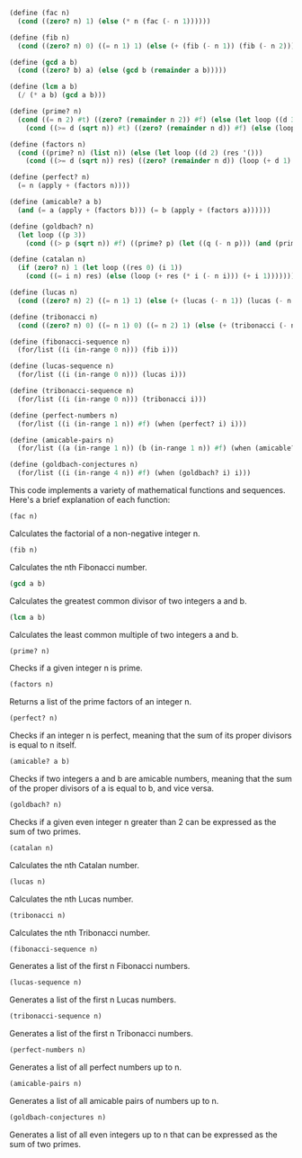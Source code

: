 ```scheme
(define (fac n)
  (cond ((zero? n) 1) (else (* n (fac (- n 1))))))

(define (fib n)
  (cond ((zero? n) 0) ((= n 1) 1) (else (+ (fib (- n 1)) (fib (- n 2))))))

(define (gcd a b)
  (cond ((zero? b) a) (else (gcd b (remainder a b)))))

(define (lcm a b)
  (/ (* a b) (gcd a b)))

(define (prime? n)
  (cond ((= n 2) #t) ((zero? (remainder n 2)) #f) (else (let loop ((d 3))
    (cond ((>= d (sqrt n)) #t) ((zero? (remainder n d)) #f) (else (loop (+ d 2)))))))))

(define (factors n)
  (cond ((prime? n) (list n)) (else (let loop ((d 2) (res '()))
    (cond ((>= d (sqrt n)) res) ((zero? (remainder n d)) (loop (+ d 1) (cons d res))) (else (loop (+ d 1) res)))))))

(define (perfect? n)
  (= n (apply + (factors n))))

(define (amicable? a b)
  (and (= a (apply + (factors b))) (= b (apply + (factors a))))))

(define (goldbach? n)
  (let loop ((p 3))
    (cond ((> p (sqrt n)) #f) ((prime? p) (let ((q (- n p))) (and (prime? q) (= n (+ p q))))) (else (loop (+ p 2)))))))

(define (catalan n)
  (if (zero? n) 1 (let loop ((res 0) (i 1))
    (cond ((= i n) res) (else (loop (+ res (* i (- n i))) (+ i 1)))))))

(define (lucas n)
  (cond ((zero? n) 2) ((= n 1) 1) (else (+ (lucas (- n 1)) (lucas (- n 2))))))

(define (tribonacci n)
  (cond ((zero? n) 0) ((= n 1) 0) ((= n 2) 1) (else (+ (tribonacci (- n 1)) (tribonacci (- n 2)) (tribonacci (- n 3))))))

(define (fibonacci-sequence n)
  (for/list ((i (in-range 0 n))) (fib i)))

(define (lucas-sequence n)
  (for/list ((i (in-range 0 n))) (lucas i)))

(define (tribonacci-sequence n)
  (for/list ((i (in-range 0 n))) (tribonacci i)))

(define (perfect-numbers n)
  (for/list ((i (in-range 1 n)) #f) (when (perfect? i) i)))

(define (amicable-pairs n)
  (for/list ((a (in-range 1 n)) (b (in-range 1 n)) #f) (when (amicable? a b) (list a b))))

(define (goldbach-conjectures n)
  (for/list ((i (in-range 4 n)) #f) (when (goldbach? i) i)))
```

This code implements a variety of mathematical functions and sequences. Here's a brief explanation of each function:

```scheme
(fac n)
```

Calculates the factorial of a non-negative integer n.

```scheme
(fib n)
```

Calculates the nth Fibonacci number.

```scheme
(gcd a b)
```

Calculates the greatest common divisor of two integers a and b.

```scheme
(lcm a b)
```

Calculates the least common multiple of two integers a and b.

```scheme
(prime? n)
```

Checks if a given integer n is prime.

```scheme
(factors n)
```

Returns a list of the prime factors of an integer n.

```scheme
(perfect? n)
```

Checks if an integer n is perfect, meaning that the sum of its proper divisors is equal to n itself.

```scheme
(amicable? a b)
```

Checks if two integers a and b are amicable numbers, meaning that the sum of the proper divisors of a is equal to b, and vice versa.

```scheme
(goldbach? n)
```

Checks if a given even integer n greater than 2 can be expressed as the sum of two primes.

```scheme
(catalan n)
```

Calculates the nth Catalan number.

```scheme
(lucas n)
```

Calculates the nth Lucas number.

```scheme
(tribonacci n)
```

Calculates the nth Tribonacci number.

```scheme
(fibonacci-sequence n)
```

Generates a list of the first n Fibonacci numbers.

```scheme
(lucas-sequence n)
```

Generates a list of the first n Lucas numbers.

```scheme
(tribonacci-sequence n)
```

Generates a list of the first n Tribonacci numbers.

```scheme
(perfect-numbers n)
```

Generates a list of all perfect numbers up to n.

```scheme
(amicable-pairs n)
```

Generates a list of all amicable pairs of numbers up to n.

```scheme
(goldbach-conjectures n)
```

Generates a list of all even integers up to n that can be expressed as the sum of two primes.